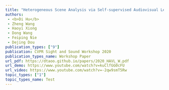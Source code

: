```yaml
---  
title: "Heterogeneous Scene Analysis via Self-supervised Audiovisual Learning"  
authors:  
 - <b>Di Hu</b>
 - Zheng Wang
 - Haoyi Xiong
 - Dong Wang
 - Feiping Nie
 - Dejing Dou
publication_types: ["9"]  
publication: CVPR Sight and Sound Workshop 2020 
publication_types_name: Workshop Paper    
url_pdf: https://dtaoo.github.io/papers/2020_HAVL_W.pdf  
url_demo: https://www.youtube.com/watch?v=kuClfGG0cFU   
url_video: https://www.youtube.com/watch?v=-2qw9smT5Rw
topic_types: ["1"]
topic_types_name: Test
---  
```

